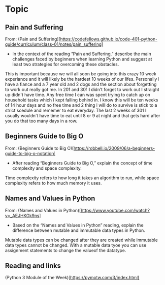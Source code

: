 # Topic

## Pain and Suffering

From: (Pain and Suffering)[https://codefellows.github.io/code-401-python-guide/curriculum/class-01/notes/pain_suffering]

- In the context of the reading “Pain and Suffering,” describe the main challenges faced by beginners when learning Python and suggest at least two strategies for overcoming these obstacles.

This is important because we will all soon be going into this crazy 10 week experiance and it will likely be the hardest 10 weeks of our lifes. Personally I have a fiance and a 7 year old and 2 dogs and the section about forgetting to work out really got me. In 201 and 301 I didn't forget to work out I straight up didn't have time. Any free time I can was spent trying to catch up on household tasks which I kept falling behind in. I know this will be ten weeks of 14 hour days and no free time and 2 thing I will do to survive is stick to a strict scedule and rememer to eat everyday. The last 2 weeks of 301 I usually wouldn't have time to eat until 8 or 9 at night and that gets hard after you do that too many days in a row.

## Beginners Guide to Big O

From: (Beginners Guide to Big O)[https://robbell.io/2009/06/a-beginners-guide-to-big-o-notation]

- After reading “Beginners Guide to Big O,” explain the concept of time complexity and space complexity.

Time complexity refers to how long it takes an algorithm to run, while space complexity refers to how much memory it uses.

## Names and Values in Python

From: (Names and Values in Python)[https://www.youtube.com/watch?v=_AEJHKGk9ns]

- Based on the “Names and Values in Python” reading, explain the difference between mutable and immutable data types in Python.

Mutable data types can be changed after they are created while immutable data types cannot be changed. With a mutable data tyoe you can use assignment statements to change the valueof the datatype.

## Reading and links

(Python 3 Module of the Week)[https://pymotw.com/3/index.html]

